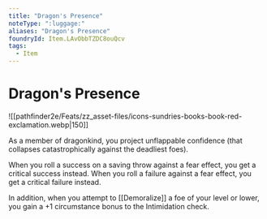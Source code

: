 ```yaml
---
title: "Dragon's Presence"
noteType: ":luggage:"
aliases: "Dragon's Presence"
foundryId: Item.LAvObbTZDC8ouQcv
tags:
  - Item
---
```


# Dragon's Presence
![[pathfinder2e/Feats/zz_asset-files/icons-sundries-books-book-red-exclamation.webp|150]]

As a member of dragonkind, you project unflappable confidence (that collapses catastrophically against the deadliest foes).

When you roll a success on a saving throw against a fear effect, you get a critical success instead. When you roll a failure against a fear effect, you get a critical failure instead.

In addition, when you attempt to [[Demoralize]] a foe of your level or lower, you gain a +1 circumstance bonus to the Intimidation check.
